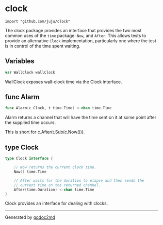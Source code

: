 
# clock
    import "github.com/juju/clock"

The clock package provides an interface that provides the two most common
uses of the `time` package: `Now`, and `After`. This allows tests to
provide an alternative `Clock` implementation, particularly one where the
test is in control of the time spent waiting.





## Variables
``` go
var WallClock wallClock
```
WallClock exposes wall-clock time via the Clock interface.


## func Alarm
``` go
func Alarm(c Clock, t time.Time) <-chan time.Time
```
Alarm returns a channel that will have the time sent on it at some point
after the supplied time occurs.

This is short for c.After(t.Sub(c.Now())).



## type Clock
``` go
type Clock interface {

    // Now returns the current clock time.
    Now() time.Time

    // After waits for the duration to elapse and then sends the
    // current time on the returned channel.
    After(time.Duration) <-chan time.Time
}
```
Clock provides an interface for dealing with clocks.

















- - -
Generated by [godoc2md](http://godoc.org/github.com/davecheney/godoc2md)